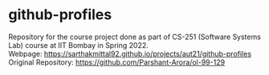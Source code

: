 # github-profiles

Repository for the course project done as part of CS-251 (Software Systems Lab) course at IIT Bombay in Spring 2022.  
Webpage: https://sarthakmittal92.github.io/projects/aut21/github-profiles  
Original Repository: https://github.com/Parshant-Arora/ol-99-129